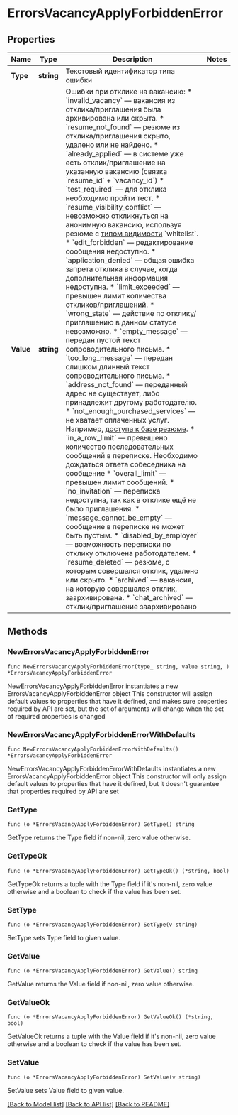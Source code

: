 # ErrorsVacancyApplyForbiddenError

## Properties

Name | Type | Description | Notes
------------ | ------------- | ------------- | -------------
**Type** | **string** | Текстовый идентификатор типа ошибки | 
**Value** | **string** | Ошибки при отклике на вакансию:   * &#x60;invalid_vacancy&#x60; — вакансия из отклика/приглашения была архивирована или скрыта.   * &#x60;resume_not_found&#x60; — резюме из отклика/приглашения скрыто, удалено или не найдено.   * &#x60;already_applied&#x60; — в системе уже есть отклик/приглашение на указанную вакансию (связка &#x60;resume_id&#x60; + &#x60;vacancy_id&#x60;)   * &#x60;test_required&#x60; — для отклика необходимо пройти тест.   * &#x60;resume_visibility_conflict&#x60; — невозможно откликнуться на анонимную вакансию, используя резюме с [типом видимости](#tag/Rezyume.-Spiski-vidimosti/operation/get-resume-access-types) &#x60;whitelist&#x60;.   * &#x60;edit_forbidden&#x60; — редактирование сообщения недоступно.   * &#x60;application_denied&#x60; — общая ошибка запрета отклика в случае, когда дополнительная информация недоступна.   * &#x60;limit_exceeded&#x60; — превышен лимит количества откликов/приглашений.   * &#x60;wrong_state&#x60; — действие по отклику/приглашению в данном статусе невозможно.   * &#x60;empty_message&#x60; — передан пустой текст сопроводительного письма.   * &#x60;too_long_message&#x60; — передан слишком длинный текст сопроводительного письма.   * &#x60;address_not_found&#x60; — переданный адрес не существует, либо принадлежит другому работодателю.   * &#x60;not_enough_purchased_services&#x60; — не хватает оплаченных услуг. Например, [доступа к базе резюме](https://hh.ru/price#dbaccess).   * &#x60;in_a_row_limit&#x60; — превышено количество последовательных сообщений в переписке. Необходимо дождаться ответа собеседника на сообщение   * &#x60;overall_limit&#x60; — превышен лимит сообщений.   * &#x60;no_invitation&#x60; — переписка недоступна, так как в отклике ещё не было приглашения.   * &#x60;message_cannot_be_empty&#x60; — сообщение в переписке не может быть пустым.   * &#x60;disabled_by_employer&#x60; — возможность переписки по отклику отключена работодателем.   * &#x60;resume_deleted&#x60; — резюме, с которым совершался отклик, удалено или скрыто.   * &#x60;archived&#x60; — вакансия, на которую совершался отклик, заархивирована.   * &#x60;chat_archived&#x60; — отклик/приглашение заархивировано  | 

## Methods

### NewErrorsVacancyApplyForbiddenError

`func NewErrorsVacancyApplyForbiddenError(type_ string, value string, ) *ErrorsVacancyApplyForbiddenError`

NewErrorsVacancyApplyForbiddenError instantiates a new ErrorsVacancyApplyForbiddenError object
This constructor will assign default values to properties that have it defined,
and makes sure properties required by API are set, but the set of arguments
will change when the set of required properties is changed

### NewErrorsVacancyApplyForbiddenErrorWithDefaults

`func NewErrorsVacancyApplyForbiddenErrorWithDefaults() *ErrorsVacancyApplyForbiddenError`

NewErrorsVacancyApplyForbiddenErrorWithDefaults instantiates a new ErrorsVacancyApplyForbiddenError object
This constructor will only assign default values to properties that have it defined,
but it doesn't guarantee that properties required by API are set

### GetType

`func (o *ErrorsVacancyApplyForbiddenError) GetType() string`

GetType returns the Type field if non-nil, zero value otherwise.

### GetTypeOk

`func (o *ErrorsVacancyApplyForbiddenError) GetTypeOk() (*string, bool)`

GetTypeOk returns a tuple with the Type field if it's non-nil, zero value otherwise
and a boolean to check if the value has been set.

### SetType

`func (o *ErrorsVacancyApplyForbiddenError) SetType(v string)`

SetType sets Type field to given value.


### GetValue

`func (o *ErrorsVacancyApplyForbiddenError) GetValue() string`

GetValue returns the Value field if non-nil, zero value otherwise.

### GetValueOk

`func (o *ErrorsVacancyApplyForbiddenError) GetValueOk() (*string, bool)`

GetValueOk returns a tuple with the Value field if it's non-nil, zero value otherwise
and a boolean to check if the value has been set.

### SetValue

`func (o *ErrorsVacancyApplyForbiddenError) SetValue(v string)`

SetValue sets Value field to given value.



[[Back to Model list]](../README.md#documentation-for-models) [[Back to API list]](../README.md#documentation-for-api-endpoints) [[Back to README]](../README.md)


